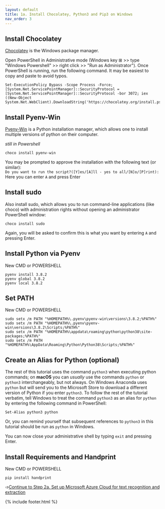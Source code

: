 ```yaml
---
layout: default
title: 1a. Install Chocolatey, Python3 and Pip3 on Windows
nav_order: 3
---
```

Install Chocolatey
------------------

[Chocolatey](https://chocolatey.org/install) is the Windows package manager.

Open PowerShell in Administrative mode (Windows key ⊞ >> type "Windows Powershell" >> right click >> "Run as Administrator").
Once PowerShell is running, run the following command. It may be easiest to copy and paste to avoid typos.
```
Set-ExecutionPolicy Bypass -Scope Process -Force; [System.Net.ServicePointManager]::SecurityProtocol = [System.Net.ServicePointManager]::SecurityProtocol -bor 3072; iex ((New-Object System.Net.WebClient).DownloadString('https://chocolatey.org/install.ps1'))
```

Install Pyenv-Win
----

[Pyenv-Win](https://github.com/pyenv-win/pyenv-win) is a Python installation manager, which allows one to install multiple versions of python on their computer. 

*still in Powershell*
```
choco install pyenv-win 
```
You may be prompted to approve the installation with the following text (or similar):<br>
```Do you want to run the script?([Y]es/[A]ll - yes to all/[N]o/[P]rint):```<br>
Here you can enter ```A``` and press Enter<br>

Install sudo
------------

Also install sudo, which allows you to run command-line applications (like choco) with administration rights without opening an administrator PowerShell window:

```
choco install sudo
```
Again, you will be asked to confirm this is what you want by entering ```A``` and pressing Enter.

Install Python via Pyenv
------------------------

New CMD or POWERSHELL
```
pyenv install 3.8.2
pyenv global 3.8.2
pyenv local 3.8.2
```
Set PATH
----

New CMD or POWERSHELL

```
sudo setx /m PATH "%HOMEPATH%\.pyenv\pyenv-win\versions\3.8.2;%PATH%"
sudo setx /m PATH "%HOMEPATH%\.pyenv\pyenv-win\versions\3.8.2\Scripts;%PATH%"
sudo setx /m PATH "%HOMEPATH%\appdata\roaming\python\python38\site-packages;%PATH%"
sudo setx /m PATH "%HOMEPATH%\AppData\Roaming\Python\Python38\Scripts;%PATH%"
```

Create an Alias for Python (optional)
-------------------------------------

The rest of this tutorial uses the command ```python3``` when executing python commands; on **macOS** you can *usually* use the commands ```python``` or ```python3``` interchangeably, but not always. 
On Windows Anaconda uses ```python``` but will send you to the Microsoft Store to download a different version of Python if you enter ```python3```.
To follow the rest of the tutorial verbatim, tell Windows to treat the command ```python3``` as an alias for ```python``` by entering the following command in PowerShell:
```
Set-Alias python3 python
```
Or, you can remind yourself that subsequent references to ```python3``` in this tutorial should be run as ```python``` in Windows. 

You can now close your administrative shell by typing ```exit``` and pressing Enter.

Install Requirements and Handprint
----

New CMD or POWERSHELL

```
pip install handprint

```

➩[Continue to Step 2a. Set up Microsoft Azure Cloud for text recognition and extraction](step_2a_azure.md)<br/>

{% include footer.html %}

